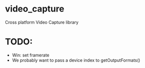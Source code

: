 video_capture
=============

Cross platform Video Capture library


TODO:
=====

 - Win: set framerate
 - We probably want to pass a device index to getOutputFormats()

